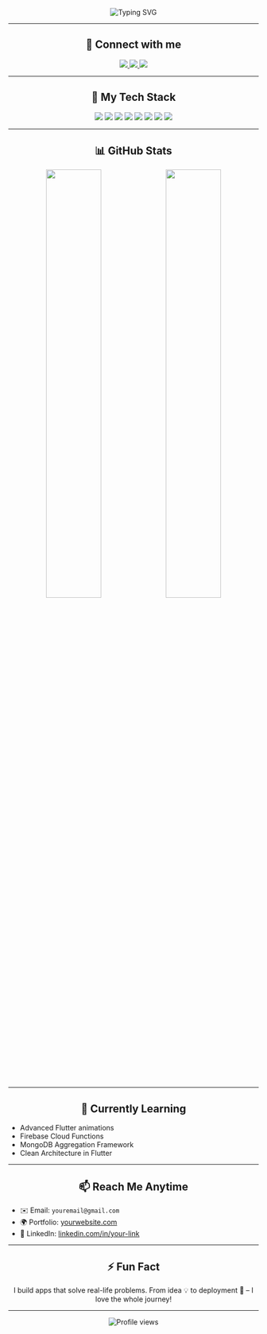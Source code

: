 <!-- Profile Banner -->
<p align="center">
  <img src="https://readme-typing-svg.herokuapp.com?font=Fira+Code&size=28&pause=1000&color=00BFFF&center=true&vCenter=true&width=900&lines=Hi+there!+I'm+Md.+Jakaria+%F0%9F%91%8B;Flutter+Developer+%F0%9F%93%B1;CS+Student+at+AUST+%F0%9F%92%BB;Tech+Lover+%F0%9F%94%A5;Welcome+to+my+GitHub+profile+!+%F0%9F%8C%90" alt="Typing SVG" />
</p>

---

<h2 align="center">🔗 Connect with me</h2>

<p align="center">
  <a href="https://linkedin.com/in/your-link" target="_blank">
    <img src="https://img.shields.io/badge/LinkedIn-%230077B5.svg?style=for-the-badge&logo=linkedin&logoColor=white" />
  </a>
  <a href="mailto:youremail@gmail.com" target="_blank">
    <img src="https://img.shields.io/badge/Gmail-%23D14836.svg?style=for-the-badge&logo=gmail&logoColor=white" />
  </a>
  <a href="https://yourwebsite.com" target="_blank">
    <img src="https://img.shields.io/badge/Portfolio-%23000000.svg?style=for-the-badge&logo=firefox&logoColor=white" />
  </a>
</p>

---

<h2 align="center">🚀 My Tech Stack</h2>

<p align="center">
  <img src="https://img.shields.io/badge/Flutter-02569B?style=for-the-badge&logo=flutter&logoColor=white" />
  <img src="https://img.shields.io/badge/Dart-0175C2?style=for-the-badge&logo=dart&logoColor=white" />
  <img src="https://img.shields.io/badge/Firebase-FFCA28?style=for-the-badge&logo=firebase&logoColor=black" />
  <img src="https://img.shields.io/badge/Node.js-339933?style=for-the-badge&logo=node.js&logoColor=white" />
  <img src="https://img.shields.io/badge/Express.js-000000?style=for-the-badge&logo=express&logoColor=white" />
  <img src="https://img.shields.io/badge/MongoDB-4EA94B?style=for-the-badge&logo=mongodb&logoColor=white" />
  <img src="https://img.shields.io/badge/React-61DAFB?style=for-the-badge&logo=react&logoColor=black" />
  <img src="https://img.shields.io/badge/Git-F05032?style=for-the-badge&logo=git&logoColor=white" />
</p>

---

<h2 align="center">📊 GitHub Stats</h2>

<p align="center">
  <img src="https://github-readme-stats.vercel.app/api?username=your-username&show_icons=true&theme=tokyonight&hide_border=true&border_radius=10" width="47%" />
  <img src="https://github-readme-streak-stats.herokuapp.com?user=your-username&theme=tokyonight&hide_border=true&border_radius=10" width="47%" />
</p>

---

<h2 align="center">🧠 Currently Learning</h2>

- Advanced Flutter animations  
- Firebase Cloud Functions  
- MongoDB Aggregation Framework  
- Clean Architecture in Flutter  

---

<h2 align="center">📫 Reach Me Anytime</h2>

- ✉️ Email: `youremail@gmail.com`  
- 🌍 Portfolio: [yourwebsite.com](https://yourwebsite.com)  
- 💬 LinkedIn: [linkedin.com/in/your-link](https://linkedin.com/in/your-link)

---

<h2 align="center">⚡ Fun Fact</h2>

<p align="center">I build apps that solve real-life problems. From idea 💡 to deployment 🚀 – I love the whole journey!</p>

---

<p align="center">
  <img src="https://komarev.com/ghpvc/?username=your-username&label=Profile+views&color=blue&style=flat" alt="Profile views" />
</p>
